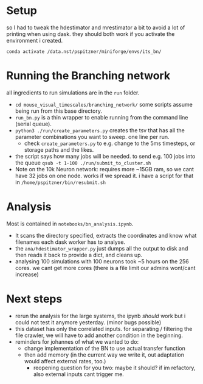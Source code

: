 # Setup

so I had to tweak the hdestimator and mrestimator a bit to avoid a lot of printing when using dask.
they should both work if you activate the environment i created.

```
conda activate /data.nst/pspitzner/miniforge/envs/its_bn/
```

# Running the Branching network

all ingredients to run simulations are in the `run` folder.
- `cd mouse_visual_timescales/branching_network/` some scripts assume being run from this base directory.
- `run_bn.py` is a thin wrapper to enable running from the command line (serial queue).
- `python3 ./run/create_parameters.py` creates the tsv that has all the parameter combinations you want to sweep. one line per run.
    - check `create_parameters.py` to e.g. change to the 5ms timesteps, or storage paths and the likes.
- the script says how many jobs will be needed. to send e.g. 100 jobs into the queue `qsub -t 1-100 ./run/submit_to_cluster.sh`
- Note on the 10k Neuron network: requires more ~15GB ram, so we cant have 32 jobs on one node. works if we spread it. i have a script for that in `/home/pspitzner/bin/resubmit.sh`

# Analysis

Most is contained in `notebooks/bn_analysis.ipynb`.
- It scans the directory specified, extracts the coordinates and know what filenames each dask worker has to analyse.
- the `ana/hdestimator_wrapper.py` just dumps all the output to disk and then reads it back to provide a dict, and cleans up.
- analysing 100 simulations with 100 neurons took ~5 hours on the 256 cores. we cant get more cores (there is a file limit our admins wont/cant increase)

# Next steps
- rerun the analysis for the large systems, the ipynb _should_ work but i could not test it anymore yesterday. (minor bugs possible)
- this dataset has only the correlated inputs. for separating / filtering the file crawler, we will have to add another condition in the beginning.
- reminders for johannes of what we wanted to do:
    - change implementation of the BN to use actual transfer function
    - then add memory (in the current way we write it, out adaptation would affect external rates, too.)
        - reopening question for you two: maybe it should? if im refactory, also external inputs cant trigger me.


